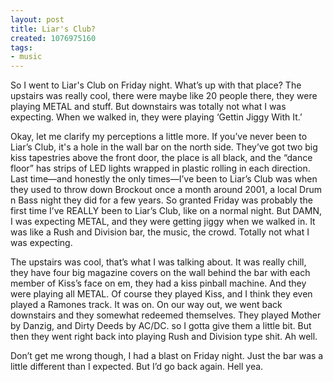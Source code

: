 ```yaml
---
layout: post
title: Liar's Club?
created: 1076975160
tags:
- music
---
```

So I went to Liar's Club on Friday night. What’s up with that place? The upstairs was really cool, there were maybe like 20 people there, they were playing METAL and stuff. But downstairs was totally not what I was expecting. When we walked in, they were playing ‘Gettin Jiggy With It.’

Okay, let me clarify my perceptions a little more. If you’ve never been to Liar’s Club, it's a hole in the wall bar on the north side. They’ve got two big kiss tapestries above the front door, the place is all black, and the “dance floor” has strips of LED lights wrapped in plastic rolling in each direction. Last time—and honestly the only times—I’ve been to Liar’s Club was when they used to throw down Brockout once a month around 2001, a local Drum n Bass night they did for a few years. So granted Friday was probably the first time I’ve REALLY been to Liar’s Club, like on a normal night. But DAMN, I was expecting METAL, and they were getting jiggy when we walked in. It was like a Rush and Division bar, the music, the crowd. Totally not what I was expecting.

The upstairs was cool, that’s what I was talking about. It was really chill, they have four big magazine covers on the wall behind the bar with each member of Kiss’s face on em, they had a kiss pinball machine. And they were playing all METAL. Of course they played Kiss, and I think they even played a Ramones track. It was on. On our way out, we went back downstairs and they somewhat redeemed themselves. They played Mother by Danzig, and Dirty Deeds by AC/DC. so I gotta give them a little bit. But then they went right back into playing Rush and Division type shit. Ah well.

Don’t get me wrong though, I had a blast on Friday night. Just the bar was a little different than I expected. But I’d go back again. Hell yea.
